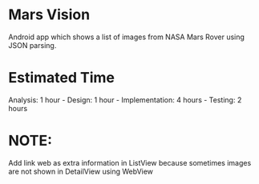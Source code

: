 # Mars Vision

Android app which shows a list of images from NASA Mars Rover using JSON parsing.

# Estimated Time

Analysis: 1 hour -
Design: 1 hour -
Implementation: 4 hours -
Testing: 2 hours 

# NOTE: 
Add link web as extra information in ListView because sometimes images are not shown in DetailView using WebView 

